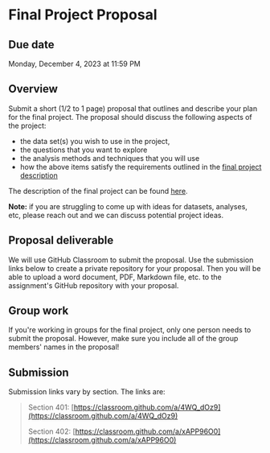 # Final Project Proposal

## Due date

Monday, December 4, 2023 at 11:59 PM

## Overview

Submit a short (1/2 to 1 page) proposal that outlines and describe your plan for the final project. The proposal should discuss the following aspects of the project:

- the data set(s) you wish to use in the project,
- the questions that you want to explore
- the analysis methods and techniques that you will use
- how the above items satisfy the requirements outlined in the [final project description](https://github.com/MUSA-550-Fall-2023/final-project)

The description of the final project can be found [here](https://github.com/MUSA-550-Fall-2023/final-project).

**Note:** if you are struggling to come up with ideas for datasets, analyses, etc, please reach out and we can discuss potential project ideas.

## Proposal deliverable

We will use GitHub Classroom to submit the proposal. Use the submission links below to create a private repository for your proposal. 
Then you will be able to upload a word document, PDF, Markdown file, etc. to the 
assignment's GitHub repository with your proposal.

## Group work

If you're working in groups for the final project, only one person needs to submit the proposal. However,
make sure you include all of the group members' names in the proposal!

## Submission

Submission links vary by section. The links are:

> Section 401: [https://classroom.github.com/a/4WQ_dOz9](https://classroom.github.com/a/4WQ_dOz9)
>
> Section 402: [https://classroom.github.com/a/xAPP96O0](https://classroom.github.com/a/xAPP96O0)
